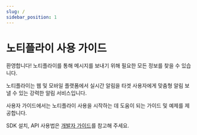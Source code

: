 ```yaml
---
slug: /
sidebar_position: 1
---
```


# 노티플라이 사용 가이드

환영합니다! 노티플라이를 통해 메시지를 보내기 위해 필요한 모든 정보를 찾을 수 있습니다.

노티플라이는 웹 및 모바일 플랫폼에서 실시간 알림을 타겟 사용자에게 맞춤형 알림 보낼 수 있는 강력한 알림 서비스입니다.

사용자 가이드에서는 노티플라이 사용을 시작하는 데 도움이 되는 가이드 및 예제를 제공합니다.

SDK 설치, API 사용법은 [개발자 가이드](/ko/developer-guide/intro)를 참고해 주세요.
